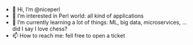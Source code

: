 - 👋 Hi, I’m @niceperl
- 👀 I’m interested in Perl world: all kind of applications
- 🌱 I’m currently learning a lot of things: ML, big data, microservices, ... did I say I love chess?
- 📫 How to reach me: fell free to open a ticket

<!---
niceperl/niceperl is a ✨ special ✨ repository because its `README.md` (this file) appears on your GitHub profile.
You can click the Preview link to take a look at your changes.
--->
